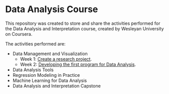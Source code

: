 # Data Analysis Course

This repository was created to store and share the activities performed for the Data Analysis and Interpretation course, created by Wesleyan University on Coursera.

The activities performed are:

* Data Management and Visualization
  * Week 1: [Create a research project](https://github.com/brunovilar/DataAnalysisCourse/blob/master/Data-Management-and-Visualization/Week1-StartingAResearchProject.md).
  * Week 2: [Developing the first program for Data Analysis](https://github.com/brunovilar/DataAnalysisCourse/blob/master/Data-Management-and-Visualization/Week2-InitialDataAnalysis.ipynb).
* Data Analysis Tools
* Regression Modeling in Practice
* Machine Learning for Data Analysis
* Data Analysis and Interpretation Capstone
